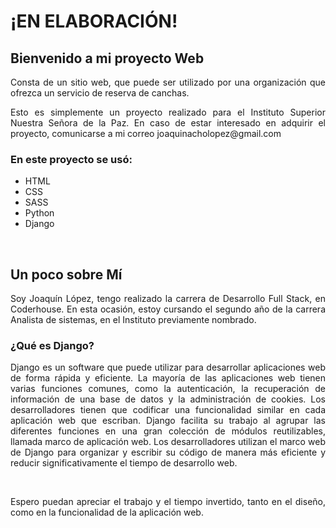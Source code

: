 <h1>¡EN ELABORACIÓN!</h1>

<h2>Bienvenido a mi proyecto Web</h2>
<p style="text-align: justify;">Consta de un sitio web, que puede ser utilizado por una organización que ofrezca un servicio de reserva de canchas.</p>
<p style="text-align: justify;">Esto es simplemente un proyecto realizado para el Instituto Superior Nuestra Señora de la Paz. En caso de estar interesado en adquirir el proyecto, comunicarse a mi correo <a>joaquinacholopez@gmail.com</a></p>

<div>
    <h3>En este proyecto se usó:</h3>
    <ul>
        <li>HTML</li>
        <li>CSS</li>
        <li>SASS</li>
        <li>Python</li>
        <li>Django</li>
    </ul>
</div>
<br>
<h2> Un poco sobre Mí </h2>
<p style="text-align: justify;">Soy Joaquín López, tengo realizado la carrera de Desarrollo Full Stack, en Coderhouse. En esta ocasión, estoy cursando el segundo año de la carrera Analista de sistemas, en el Instituto previamente nombrado.</p>
<h3>¿Qué es Django?</h3>
<p style="text-align: justify;">Django es un software que puede utilizar para desarrollar aplicaciones web de forma rápida y eficiente. La mayoría de las aplicaciones web tienen varias funciones comunes, como la autenticación, la recuperación de información de una base de datos y la administración de cookies. Los desarrolladores tienen que codificar una funcionalidad similar en cada aplicación web que escriban. Django facilita su trabajo al agrupar las diferentes funciones en una gran colección de módulos reutilizables, llamada marco de aplicación web. Los desarrolladores utilizan el marco web de Django para organizar y escribir su código de manera más eficiente y reducir significativamente el tiempo de desarrollo web.</p>
<br>
<p style="text-align: justify;">Espero puedan apreciar el trabajo y el tiempo invertido, tanto en el diseño, como en la funcionalidad de la aplicación web.</p>
